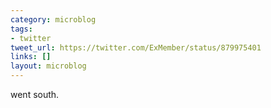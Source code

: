 ```yaml
---
category: microblog
tags:
- twitter
tweet_url: https://twitter.com/ExMember/status/879975401
links: []
layout: microblog
---
```

went south.
